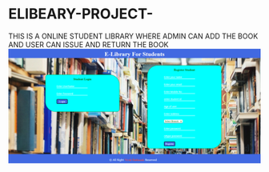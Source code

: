 # ELIBEARY-PROJECT-
THIS IS A ONLINE STUDENT LIBRARY WHERE ADMIN CAN ADD THE BOOK AND USER CAN ISSUE AND RETURN THE BOOK 
![](images/home.png)
